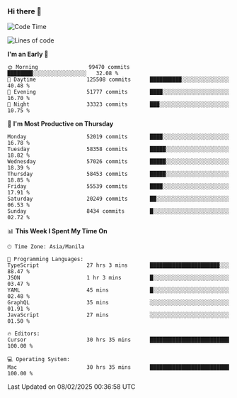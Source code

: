 ### Hi there 👋

<!--START_SECTION:waka-->
![Code Time](http://img.shields.io/badge/Code%20Time-5%2C839%20hrs%2044%20mins-blue)

![Lines of code](https://img.shields.io/badge/From%20Hello%20World%20I%27ve%20Written-119.6%20million%20lines%20of%20code-blue)

**I'm an Early 🐤** 

```text
🌞 Morning                99470 commits       ████████░░░░░░░░░░░░░░░░░   32.08 % 
🌆 Daytime                125508 commits      ██████████░░░░░░░░░░░░░░░   40.48 % 
🌃 Evening                51777 commits       ████░░░░░░░░░░░░░░░░░░░░░   16.70 % 
🌙 Night                  33323 commits       ███░░░░░░░░░░░░░░░░░░░░░░   10.75 % 
```
📅 **I'm Most Productive on Thursday** 

```text
Monday                   52019 commits       ████░░░░░░░░░░░░░░░░░░░░░   16.78 % 
Tuesday                  58358 commits       █████░░░░░░░░░░░░░░░░░░░░   18.82 % 
Wednesday                57026 commits       █████░░░░░░░░░░░░░░░░░░░░   18.39 % 
Thursday                 58453 commits       █████░░░░░░░░░░░░░░░░░░░░   18.85 % 
Friday                   55539 commits       ████░░░░░░░░░░░░░░░░░░░░░   17.91 % 
Saturday                 20249 commits       ██░░░░░░░░░░░░░░░░░░░░░░░   06.53 % 
Sunday                   8434 commits        █░░░░░░░░░░░░░░░░░░░░░░░░   02.72 % 
```


📊 **This Week I Spent My Time On** 

```text
🕑︎ Time Zone: Asia/Manila

💬 Programming Languages: 
TypeScript               27 hrs 3 mins       ██████████████████████░░░   88.47 % 
JSON                     1 hr 3 mins         █░░░░░░░░░░░░░░░░░░░░░░░░   03.47 % 
YAML                     45 mins             █░░░░░░░░░░░░░░░░░░░░░░░░   02.48 % 
GraphQL                  35 mins             ░░░░░░░░░░░░░░░░░░░░░░░░░   01.91 % 
JavaScript               27 mins             ░░░░░░░░░░░░░░░░░░░░░░░░░   01.50 % 

🔥 Editors: 
Cursor                   30 hrs 35 mins      █████████████████████████   100.00 % 

💻 Operating System: 
Mac                      30 hrs 35 mins      █████████████████████████   100.00 % 
```


 Last Updated on 08/02/2025 00:36:58 UTC
<!--END_SECTION:waka-->


<!--
**rad182/rad182** is a ✨ _special_ ✨ repository because its `README.md` (this file) appears on your GitHub profile.

Here are some ideas to get you started:

- 🔭 I’m currently working on ...
- 🌱 I’m currently learning ...
- 👯 I’m looking to collaborate on ...
- 🤔 I’m looking for help with ...
- 💬 Ask me about ...
- 📫 How to reach me: ...
- 😄 Pronouns: ...
- ⚡ Fun fact: ...
-->
